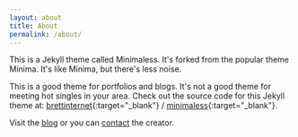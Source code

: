 ```yaml
---
layout: about
title: About
permalink: /about/
---
```


This is a Jekyll theme called Minimaless. It's forked from the popular theme Minima. It's like Minima, but there's less noise.

This is a good theme for portfolios and blogs. It's not a good theme for meeting hot singles in your area. Check out the source code for this Jekyll theme at:
[brettinternet](https://github.com/brettinternet){:target="_blank"}<i class="fa fa-external-link"></i> /
[minimaless](https://github.com/brettinternet/minimaless){:target="_blank"}<i class="fa fa-external-link"></i>.

Visit the [blog](blog/) or you can [contact](contact/) the creator.
